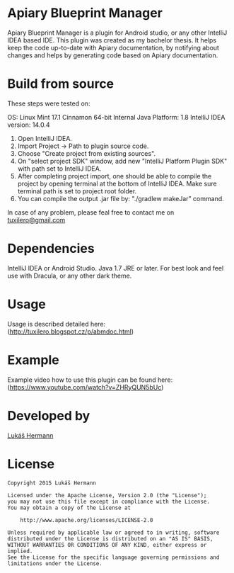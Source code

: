 Apiary Blueprint Manager
===============================

Apiary Blueprint Manager is a plugin for Android studio, or any other 
IntelliJ IDEA based IDE. This plugin was created as my bachelor thesis. 
It helps keep the code up-to-date with Apiary documentation, by notifying 
about changes and helps by generating code based on Apiary documentation.

Build from source
=================

These steps were tested on:

OS: Linux Mint 17.1 Cinnamon 64-bit
Internal Java Platform: 1.8
IntelliJ IDEA version: 14.0.4

1) Open IntelliJ IDEA.
2) Import Project -> Path to plugin source code.
3) Choose "Create project from existing sources".
4) On "select project SDK" window, add new "IntelliJ Platform Plugin SDK" with path set to IntelliJ IDEA.
5) After completing project import, one should be able to compile the project by opening terminal at the bottom of IntelliJ IDEA. Make sure terminal path is set to project root folder.
6) You can compile the output .jar file by: "./gradlew makeJar" command.

In case of any problem, please feal free to contact me on [tuxilero@gmail.com](tuxilero@gmail.com)

Dependencies
============

IntelliJ IDEA or Android Studio.
Java 1.7 JRE or later.
For best look and feel use with Dracula, or any other dark theme.

Usage
=====

Usage is described detailed here:
(http://tuxilero.blogspot.cz/p/abmdoc.html)

Example
=======

Example video how to use this plugin can be found here:
(https://www.youtube.com/watch?v=ZHRyQUN5bUc)


Developed by
============

[Lukáš Hermann](http://tuxilero.blogspot.cz/)

License
=======

    Copyright 2015 Lukáš Hermann

    Licensed under the Apache License, Version 2.0 (the "License");
    you may not use this file except in compliance with the License.
    You may obtain a copy of the License at

        http://www.apache.org/licenses/LICENSE-2.0

    Unless required by applicable law or agreed to in writing, software
    distributed under the License is distributed on an "AS IS" BASIS,
    WITHOUT WARRANTIES OR CONDITIONS OF ANY KIND, either express or implied.
    See the License for the specific language governing permissions and
    limitations under the License.
